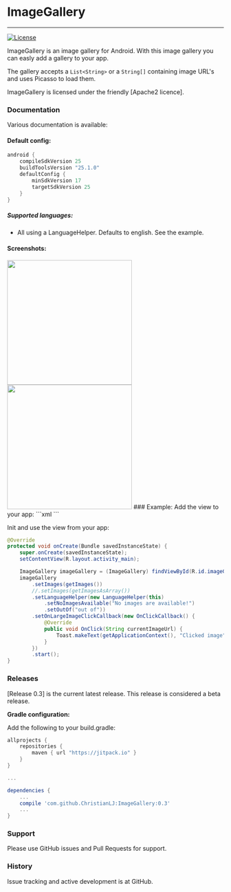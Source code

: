 # ImageGallery 
---------
<!--[![Build Status](https://api.travis-ci.org/ChristianLJ/MaterialEditText.svg)](https://travis-ci.org/ChristianLJ/MaterialEditText)-->
[![License](https://img.shields.io/badge/license-Apache%202-4EB1BA.svg?style=flat-square)](https://opensource.org/licenses/Apache2)

ImageGallery is an image gallery for Android. With this image gallery you can easly add a gallery to your app. 

The gallery accepts a `List<String>` or a `String[]` containing image URL's and uses Picasso to load them.

ImageGallery is licensed under the friendly [Apache2 licence].

### Documentation
Various documentation is available:

#### Default config:
```groovy
android {
    compileSdkVersion 25
    buildToolsVersion "25.1.0"
    defaultConfig {
        minSdkVersion 17
        targetSdkVersion 25
    }
}
```
##### Supported languages:
- All using a LanguageHelper. Defaults to english. See the example.

#### Screenshots:
<img src="https://raw.githubusercontent.com/ChristianLJ/ImageGallery/master/documentation/s1.png" width="290">
<img src="https://raw.githubusercontent.com/ChristianLJ/ImageGallery/master/documentation/s2.png" width="290">
### Example:
Add the view to your app:
```xml
<app.ltaps.imagegallery.ImageGallery
    android:id="@+id/imageGallery"
    android:layout_width="match_parent"
    android:layout_height="match_parent" />
```

Init and use the view from your app:
```java
@Override
protected void onCreate(Bundle savedInstanceState) {
    super.onCreate(savedInstanceState);
    setContentView(R.layout.activity_main);

    ImageGallery imageGallery = (ImageGallery) findViewById(R.id.imageGallery);
    imageGallery
        .setImages(getImages())
        //.setImages(getImagesAsArray())
        .setLanguageHelper(new LanguageHelper(this)
            .setNoImagesAvailable("No images are available!")
            .setOutOf("out of"))
        .setOnLargeImageClickCallback(new OnClickCallback() {
            @Override
            public void OnClick(String currentImageUrl) {
                Toast.makeText(getApplicationContext(), "Clicked image", Toast.LENGTH_LONG).show();
            }
        })
        .start();
}
```


### Releases
[Release 0.3] is the current latest release. This release is considered a beta release.


**Gradle configuration:**

Add the following to your build.gradle:
```groovy
allprojects {
    repositories {
        maven { url "https://jitpack.io" }
    }
}

...

dependencies {
    ...
    compile 'com.github.ChristianLJ:ImageGallery:0.3'
    ...
}
```


### Support
Please use GitHub issues and Pull Requests for support.


### History
Issue tracking and active development is at GitHub.
